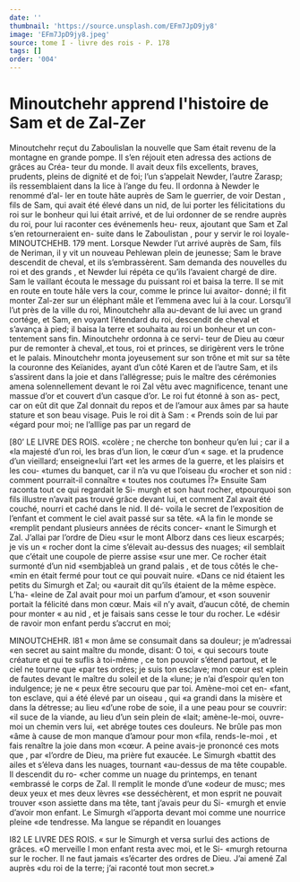 ```yaml
---
date: ''
thumbnail: 'https://source.unsplash.com/EFm7JpD9jy8'
image: 'EFm7JpD9jy8.jpeg'
source: tome I - livre des rois - P. 178
tags: []
order: '004'
---
```


# Minoutchehr apprend l'histoire de Sam et de Zal-Zer

Minoutchehr reçut du Zaboulislan la nouvelle que Sam était revenu de la montagne en grande pompe. Il s’en réjouit eten adressa des actions de grâces au Créa-
teur du monde. Il avait deux fils excellents, braves, prudents, pleins de dignité et de foi; l’un s’appelait
Newder, l’autre Zarasp; ils ressemblaient dans la lice
à l’ange du feu. Il ordonna à Newder le renommé d’al-
ler en toute hâte auprès de Sam le guerrier, de voir Destan , fils de Sam, qui avait été élevé dans un nid,
de lui porter les félicitations du roi sur le bonheur qui lui était arrivé, et de lui ordonner de se rendre auprès du roi, pour lui raconter ces événemenls heu-
reux, ajoutant que Sam et Zal s’en retourneraient en- suite dans le Zaboulistan , pour y servir le roi loyale-
MINOUTCHEHB. 179 ment. Lorsque Newder l’ut arrivé auprès de Sam, fils
de Neriman, il y vit un nouveau Pehlewan plein de jeunesse; Sam le brave descendit de cheval, et ils s’embrassèrent. Sam demanda des nouvelles du roi
et des grands , et Newder lui répéta ce qu’ils l’avaient
chargé de dire. Sam le vaillant écouta le message du puissant roi et baisa la terre. ll se mit en route en toute hâle vers la cour, comme le prince lui avaitor- donné; il fit monter Zal-zer sur un éléphant mâle et
l’emmena avec lui à la cour. Lorsqu’il l’ut près de la
ville du roi, Minoutchehr alla au-devant de lui avec un grand cortége, et Sam, en voyant l’étendard du
roi, descendit de cheval et s’avança à pied; il baisa
la terre et souhaita au roi un bonheur et un con- tentement sans fin. Minoutchehr ordonna à ce servi- teur de Dieu au cœur pur de remonter à cheval,.et tous, roi et princes, se dirigèrent vers le trône et le palais. Minoutchehr monta joyeusement sur son trône et mit sur sa tête la couronne des Keïanides, ayant d’un côté Karen et de l’autre Sam, et ils s’assirent
dans la joie et dans l’allégresse; puis le maître des cérémonies amena solennellement devant le roi Zal vêtu avec magnificence, tenant une massue d’or et couvert d’un casque d’or. Le roi fut étonné à son as-
pect, car on eût dit que Zal donnait du repos et de l’amour aux âmes par sa haute stature et son beau visage. Puis le roi dit à Sam : « Prends soin de lui par «égard pour moi; ne l’alllige pas par un regard de

[80’ LE LIVRE DES ROIS.
«colère ; ne cherche ton bonheur qu’en lui ; car il a «la majesté d’un roi, les bras d’un lion, le cœur d’un
« sage. et la prudence d’un vieillard; enseigne«lui l’art
«et les armes de la guerre, et les plaisirs et les cou- «tumes du banquet, car il n’a vu que l’oiseau du «rocher et son nid : comment pourrait-il connaître
« toutes nos coutumes Î?»
Ensuite Sam raconta tout ce qui regardait le Si- murgh et son haut rocher, etpourquoi son fils illustre n’avait pas trouvé grâce devant lui, et comment Zal
avait été couché, nourri et caché dans le nid. Il dé-
voila le secret de l’exposition de l’enfant et comment
le ciel avait passé sur sa tête. «A la fin le monde se «remplit pendant plusieurs années de récits concer- «nant le Simurgh et Zal. J’allai par l’ordre de Dieu
«sur le mont Alborz dans ces lieux escarpés; je vis un
« rocher dont la cime s’élevait au-dessus des nuages;
«il semblait que c’était une coupole de pierre assise
«sur une mer. Ce rocher était surmonté d’un nid «sembjableà un grand palais , et de tous côtés le che- «min en était fermé pour tout ce qui pouvait nuire. «Dans ce nid étaient les petits du Simurgh et Zal; ou «aurait dit qu’ils étaient de la même espèce. L’ha-
«leine de Zal avait pour moi un parfum d’amour, et «son souvenir portait la félicité dans mon cœur. Mais
«il n’y avait, d’aucun côté, de chemin pour monter
« au nid , et je faisais sans cesse le tour du rocher. Le «désir de ravoir mon enfant perdu s’accrut en moi;

MINOUTCHEHR. l81 « mon âme se consumait dans sa douleur; je m’adressai
«en secret au saint maître du monde, disant: O toi,
« qui secours toute créature et qui te suflis à toi-même ,
ce ton pouvoir s’étend partout, et le ciel ne tourne que «par tes ordres; je suis ton esclave; mon cœur est «plein de fautes devant le maître du soleil et de la «lune; je n’ai d’espoir qu’en ton indulgence; je ne
« peux être secouru que par toi. Amène-moi cet en- «fant, ton esclave, qui a été élevé par un oiseau , qui
«a grandi dans la misère et dans la détresse; au lieu «d’une robe de soie, il a une peau pour se couvrir: «il suce de la viande, au lieu d’un sein plein de «lait; amène-le-moi, ouvre-moi un chemin vers lui, «et abrége toutes ces douleurs. Ne brûle pas mon «âme à cause de mon manque d’amour pour mon «fila, rends-le-moi , et fais renaître la joie dans mon «cœur. A peine avais-je prononcé ces mots que , par «l’ordre de Dieu, ma prière fut exaucée. Le Simurgh «battit des ailes et s’éleva dans les nuages, tournant
«au-dessus de ma tête coupable. Il descendit du ro-
«cher comme un nuage du printemps, en tenant «embrassé le corps de Zal. Il remplit le monde d’une
«odeur de musc; mes deux yeux et mes deux lèvres «se desséchèrent, et mon esprit ne pouvait trouver «son assiette dans ma tête, tant j’avais peur du Si- «murgh et envie d’avoir mon enfant. Le Simurgh «l’apporta devant moi comme une nourrice pleine «de tendresse. Ma langue se répandit en louanges

I82 LE LIVRE DES ROIS.
« sur le Simurgh et versa surlui des actions de grâces.
«O merveille I mon enfant resta avec moi, et le Si-
«murgh retourna sur le rocher. Il ne faut jamais «s’écarter des ordres de Dieu. J’ai amené Zal auprès
«du roi de la terre; j’ai raconté tout mon secret.»

